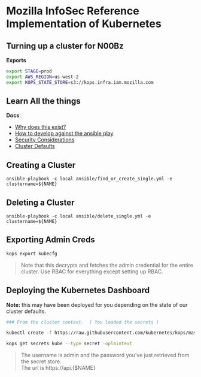 # Mozilla InfoSec Reference Implementation of Kubernetes

## Turning up a cluster for N00Bz

__Exports__

```bash
export STAGE=prod
export AWS_REGION=us-west-2
export KOPS_STATE_STORE=s3://kops.infra.iam.mozilla.com
```


## Learn All the things

__Docs__:

* [Why does this exist?](docs/why.md)
* [How to develop against the ansible play](docs/development.md)
* [Security Considerations](docs/security-considerations.md)
* [Cluster Defaults](docs/cluster-defaults.md)

## Creating a Cluster

```
ansible-playbook -c local ansible/find_or_create_single.yml -e clustername=${NAME}
```

## Deleting a Cluster

```
ansible-playbook -c local ansible/delete_single.yml -e clustername=${NAME}
```

## Exporting Admin Creds

```bash
kops export kubecfg
```
> Note that this decrypts and fetches the admin credential for the entire cluster.  Use RBAC for everything except setting up RBAC.

## Deploying the Kubernetes Dashboard

__Note:__ this may have been deployed for you depending on the state of our cluster defaults.

```bash
### From the cluster context.  ( You loaded the secrets )

kubectl create -f https://raw.githubusercontent.com/kubernetes/kops/master/addons/kubernetes-dashboard/v1.7.1.yaml

kops get secrets kube --type secret -oplaintext
```

> The username is admin and the password you've just retrieved from the secret store.  
The url is https://api.{$NAME}
